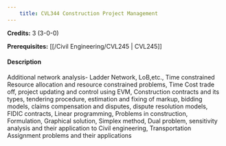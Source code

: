 ```yaml
---
    title: CVL344 Construction Project Management
---
```

**Credits:** 3 (3-0-0)



**Prerequisites:** [[/Civil Engineering/CVL245 | CVL245]]

#### Description 
Additional network analysis- Ladder Network, LoB,etc., Time constrained Resource allocation and resource constrained problems, Time Cost trade off, project updating and control using EVM, Construction contracts and its types, tendering procedure, estimation and fixing of markup, bidding models, claims compensation and disputes, dispute resolution models, FIDIC contracts, Linear programming, Problems in construction, Formulation, Graphical solution, Simplex method, Dual problem, sensitivity analysis and their application to Civil engineering, Transportation Assignment problems and their applications